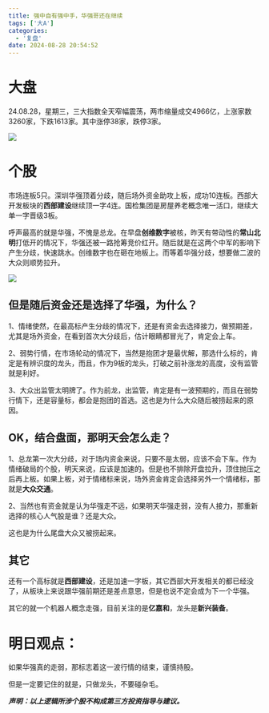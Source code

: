 ```yaml
---
title: 强中自有强中手，华强哥还在继续
tags: ['大A']
categories: 
  - '复盘'
date: 2024-08-28 20:54:52
---
```




# 大盘

24.08.28，星期三，三大指数全天窄幅震荡，两市缩量成交4966亿，上涨家数3260家，下跌1613家。其中涨停38家，跌停3家。

![](1.jpg)

# 个股

市场连板5只。深圳华强顶着分歧，随后场外资金助攻上板，成功10连板。西部大开发板块的**西部建设**继续顶一字4连。国检集团是房屋养老概念唯一活口，继续大单一字晋级3板。

<!--more-->

呼声最高的就是华强，不愧是总龙。在早盘**创维数字**被核，昨天有带动性的**常山北明**打低开的情况下，华强还被一路抢筹竞价红开。随后就是在这两个中军的影响下产生分歧，快速跳水。创维数字也在砸在地板上。而等着华强分歧，想要做二波的大众则顺势拉升。

![](2.jpg)

## 但是随后资金还是选择了华强，为什么？

1、情绪使然，在最高标产生分歧的情况下，还是有资金去选择接力，做预期差，尤其是场外资金，在看到首次大分歧后，估计眼睛都冒光了，肯定会上车。

2、弱势行情，在市场轮动的情况下，当然是抱团才是最优解，那选什么标的，肯定是有辨识度的龙头，而且，作为9板的龙头，打破之前补涨龙的高度，没有监管就是利好。

3、大众出监管太明牌了。作为前龙，出监管，肯定是有一波预期的，而且在弱势行情下，还是容量标，都会是抱团的首选。这也是为什么大众随后被捞起来的原因。

## OK，结合盘面，那明天会怎么走？

1、总龙第一次大分歧，对于场内资金来说，只要不是太弱，应该不会下车。作为情绪破局的个股，明天来说，应该是加速的。但是也不排除开盘拉升，顶住抛压之后再上板。如果上板，对于情绪标来说，场外资金肯定会选择另外一个情绪标，那就是**大众交通**。

2、当然也有资金就是认为华强走不远，如果明天华强走弱，没有人接力，那重新选择的核心人气股是谁？还是大众。

这也是为什么尾盘大众又被捞起来。



## 其它

还有一个高标就是**西部建设**，还是加速一字板，其它西部大开发相关的都已经没了，从板块上来说跟华强前期还是差点意思，但是也说不定会成为下一个华强。

其它的就一个机器人概念走强，目前关注的是**亿嘉和**，龙头是**新兴装备**。

# 明日观点：

如果华强真的走弱，那标志着这一波行情的结束，谨慎持股。

但是一定要记住的就是，只做龙头，不要碰杂毛。



***声明：以上逻辑所涉个股不构成第三方投资指导与建议。***
